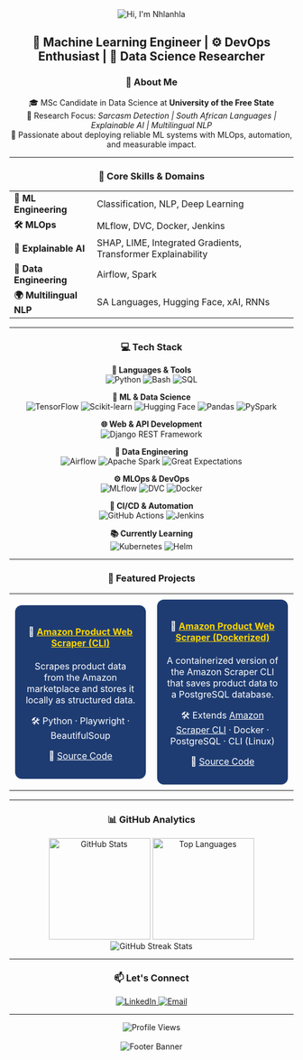 <!-- Header Banner -->
<div align="center">
  <img src="https://capsule-render.vercel.app/api?type=waving&color=gradient&customColorList=6,11,20&height=180&section=header&text=Hi,%20I'm%20Nhlanhla%20👋&fontSize=42&fontColor=fff&animation=twinkling&fontAlignY=32" alt="Hi, I'm Nhlanhla"/>
</div>

<!-- Title -->
<h2 align="center">🤖 Machine Learning Engineer | ⚙️ DevOps Enthusiast | 🔬 Data Science Researcher</h2>

<!-- About Me -->
<h3 align="center">👤 About Me</h3>
<p align="center">
  🎓 MSc Candidate in Data Science at <strong>University of the Free State</strong><br>
  🧪 Research Focus: <em>Sarcasm Detection | South African Languages | Explainable AI | Multilingual NLP</em><br>
  🚀 Passionate about deploying reliable ML systems with MLOps, automation, and measurable impact.
</p>

<hr>

<!-- Skills & Domains -->
<h3 align="center">🧠 Core Skills & Domains</h3>
<div align="center">
  <table>
    <tbody>
      <tr>
        <td><strong>🤖 ML Engineering</strong></td>
        <td>Classification, NLP, Deep Learning</td>
      </tr>
      <tr>
        <td><strong>🛠️ MLOps</strong></td>
        <td>MLflow, DVC, Docker, Jenkins</td>
      </tr>
      <tr>
        <td><strong>🧩 Explainable AI</strong></td>
        <td>SHAP, LIME, Integrated Gradients, Transformer Explainability</td>
      </tr>
      <tr>
        <td><strong>🔄 Data Engineering</strong></td>
        <td>Airflow, Spark</td>
      </tr>
      <tr>
        <td><strong>🌍 Multilingual NLP</strong></td>
        <td>SA Languages, Hugging Face, xAI, RNNs</td>
      </tr>
    </tbody>
  </table>
</div>

<hr>

<!-- Tech Stack Section -->
<h3 align="center">💻 Tech Stack</h3>

<p align="center">
  <strong>🧠 Languages & Tools</strong><br>
  <img src="https://img.shields.io/badge/Python-3776AB?style=for-the-badge&logo=python&logoColor=white" alt="Python"/>
  <img src="https://img.shields.io/badge/Bash-4EAA25?style=for-the-badge&logo=gnu-bash&logoColor=white" alt="Bash"/>
  <img src="https://img.shields.io/badge/SQL-003B57?style=for-the-badge&logo=postgresql&logoColor=white" alt="SQL"/>
</p>

<p align="center">
  <strong>🤖 ML & Data Science</strong><br>
  <img src="https://img.shields.io/badge/TensorFlow-FF6F00?style=for-the-badge&logo=tensorflow&logoColor=white" alt="TensorFlow"/>
  <img src="https://img.shields.io/badge/Scikit--Learn-F7931E?style=for-the-badge&logo=scikit-learn&logoColor=white" alt="Scikit-learn"/>
  <img src="https://img.shields.io/badge/Hugging%20Face-FFD21E?style=for-the-badge&logo=huggingface&logoColor=black" alt="Hugging Face"/>
  <img src="https://img.shields.io/badge/Pandas-150458?style=for-the-badge&logo=pandas&logoColor=white" alt="Pandas"/>
  <img src="https://img.shields.io/badge/PySpark-E25A1C?style=for-the-badge&logo=apache-spark&logoColor=white" alt="PySpark"/>
</p>

<p align="center">
  <strong>🌐 Web & API Development</strong><br>
  <img src="https://img.shields.io/badge/Django%20REST-092E20?style=for-the-badge&logo=django&logoColor=white" alt="Django REST Framework"/>
</p>

<p align="center">
  <strong>🔄 Data Engineering</strong><br>
  <img src="https://img.shields.io/badge/Airflow-017CEE?style=for-the-badge&logo=apache-airflow&logoColor=white" alt="Airflow"/>
  <img src="https://img.shields.io/badge/Apache%20Spark-E25A1C?style=for-the-badge&logo=apache-spark&logoColor=white" alt="Apache Spark"/>
<!--   <img src="https://img.shields.io/badge/Kafka-231F20?style=for-the-badge&logo=apache-kafka&logoColor=white" alt="Kafka"/> -->
<!--   <img src="https://img.shields.io/badge/dbt-FF694B?style=for-the-badge&logo=dbt&logoColor=white" alt="dbt"/> -->
  <img src="https://img.shields.io/badge/Great%20Expectations-FF6B6B?style=for-the-badge&logo=data&logoColor=white" alt="Great Expectations"/>
</p>

<p align="center">
  <strong>⚙️ MLOps & DevOps</strong><br>
  <img src="https://img.shields.io/badge/MLflow-0194E2?style=for-the-badge&logo=mlflow&logoColor=white" alt="MLflow"/>
  <img src="https://img.shields.io/badge/DVC-945DD6?style=for-the-badge&logo=dvc&logoColor=white" alt="DVC"/>
  <img src="https://img.shields.io/badge/Docker-2496ED?style=for-the-badge&logo=docker&logoColor=white" alt="Docker"/>
</p>

<p align="center">
  <strong>🚀 CI/CD & Automation</strong><br>
  <img src="https://img.shields.io/badge/GitHub%20Actions-2088FF?style=for-the-badge&logo=github-actions&logoColor=white" alt="GitHub Actions"/>
<!--   <img src="https://img.shields.io/badge/GitLab%20CI-FCA326?style=for-the-badge&logo=gitlab&logoColor=white" alt="GitLab CI"/> -->
  <img src="https://img.shields.io/badge/Jenkins-D24939?style=for-the-badge&logo=jenkins&logoColor=white" alt="Jenkins"/>
</p>

<p align="center">
  <strong>📚 Currently Learning</strong><br>
  <img src="https://img.shields.io/badge/Kubernetes-326CE5?style=for-the-badge&logo=kubernetes&logoColor=white" alt="Kubernetes"/>
  <img src="https://img.shields.io/badge/Helm-0F1689?style=for-the-badge&logo=helm&logoColor=white" alt="Helm"/>
</p>


<hr>

<!-- Featured Projects -->
<h3 align="center">📂 Featured Projects</h3>
<div align="center">
  <table>
    <tr>
      <td style="width: 33%; padding: 10px;">
        <div style="background:#1e3c72; border-radius:12px; padding:15px; color:white;">
          <h4 align="center">🤖 <a href="https://github.com/codewithbab015/amazon-scraper-cli" style="color:#ffd700;">Amazon Product Web Scraper (CLI)</a></h4>
          <p align="center">Scrapes product data from the Amazon marketplace and stores it locally as structured data.</p>
          <p align="center">🛠️ Python · Playwright · BeautifulSoup</p>
          <p align="center">🔗 <a href="https://github.com/codewithbab015/amazon-scraper-cli" style="color:white;">Source Code</a></p>
        </div>
      </td>
      <td style="width: 33%; padding: 10px;">
        <div style="background:#1e3c72; border-radius:12px; padding:15px; color:white;">
          <h4 align="center">🤖 <a href="https://github.com/codewithbab015/amazon-scraper-dockerized" style="color:#ffd700;">Amazon Product Web Scraper (Dockerized)</a></h4>
          <p align="center">A containerized version of the Amazon Scraper CLI that saves product data to a PostgreSQL database.</p>
          <p align="center">🛠️ Extends <a href="https://github.com/codewithbab015/amazon-scraper-cli" style="color:white;">Amazon Scraper CLI</a> · Docker · PostgreSQL · CLI (Linux)</p>
          <p align="center">🔗 <a href="https://github.com/codewithbab015/amazon-scraper-dockerized" style="color:white;">Source Code</a></p>
        </div>
      </td>
    </tr>
  </table>
</div>


<hr>

<!-- GitHub Stats -->
<h3 align="center">📊 GitHub Analytics</h3>
<div align="center">
  <img height="180em" src="https://github-readme-stats.vercel.app/api?username=codewithbab015&show_icons=true&theme=tokyonight&include_all_commits=true&count_private=true" alt="GitHub Stats"/>
  <img height="180em" src="https://github-readme-stats.vercel.app/api/top-langs/?username=codewithbab015&layout=compact&langs_count=8&theme=tokyonight" alt="Top Languages"/>
  <br>
  <img src="https://github-readme-streak-stats.herokuapp.com/?user=codewithbab015&theme=tokyonight" alt="GitHub Streak Stats"/>
</div>

<hr>

<!-- Connect Section -->
<h3 align="center">📫 Let's Connect</h3>
<div align="center">
<!--   <a href="https://yourportfolio.com" target="_blank">
    <img src="https://img.shields.io/badge/-Portfolio-000000?style=for-the-badge&logo=vercel&logoColor=white" alt="Portfolio"/>
  </a> -->
  <a href="https://www.linkedin.com/in/nhlanhla-baloyi-854933142/" target="_blank">
    <img src="https://img.shields.io/badge/-LinkedIn-0077B5?style=for-the-badge&logo=linkedin&logoColor=white" alt="LinkedIn"/>
  </a>
  <a href="mailto:tekgameus@gmail.com">
    <img src="https://img.shields.io/badge/-Email-D14836?style=for-the-badge&logo=gmail&logoColor=white" alt="Email"/>
  </a>
<!--   <a href="https://medium.com/@yourprofile" target="_blank">
    <img src="https://img.shields.io/badge/-Medium-12100E?style=for-the-badge&logo=medium&logoColor=white" alt="Medium"/>
  </a> -->
</div>

<hr>

<!-- Footer Banner -->
<div align="center">
  <img src="https://komarev.com/ghpvc/?username=codewithbab015&color=blueviolet&style=for-the-badge&label=Profile+Views" alt="Profile Views"/>
  <br><br>
  <img src="https://capsule-render.vercel.app/api?type=waving&color=gradient&customColorList=6,11,20&height=120&section=footer" alt="Footer Banner"/>
</div>

